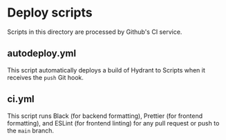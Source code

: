 # Deploy scripts
Scripts in this directory are processed by Github's CI service.

## autodeploy.yml
This script automatically deploys a build of Hydrant to Scripts when it receives the `push` Git hook.

## ci.yml
This script runs Black (for backend formatting), Prettier (for frontend formatting), and ESLint (for frontend linting) for any pull request or push to the `main` branch.
